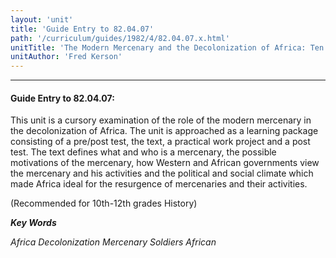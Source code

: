 ```yaml
---
layout: 'unit'
title: 'Guide Entry to 82.04.07'
path: '/curriculum/guides/1982/4/82.04.07.x.html'
unitTitle: 'The Modern Mercenary and the Decolonization of Africa: Ten Plus Ten Questions'
unitAuthor: 'Fred Kerson'
---
```


<body>
<hr/>
 <h4>
  Guide Entry to 82.04.07:
 </h4>
 This unit is a cursory examination of the role of the modern mercenary in the decolonization of Africa.  The unit is approached as a learning package consisting of a pre/post test, the text, a practical work project and a post test.  The text defines what and who is a mercenary, the possible motivations of the mercenary, how Western and African governments view the mercenary and his activities and the political and social climate which made Africa ideal for the resurgence of mercenaries and their activities.
 <p>
  (Recommended for 10th-12th grades History)
 </p>
<p>
  <b>
   <i>
    Key Words
   </i>
  </b>
  <br/>
 </p>
 <p>
  <i>
   Africa Decolonization Mercenary Soldiers African
  </i>
 </p>

</body>
